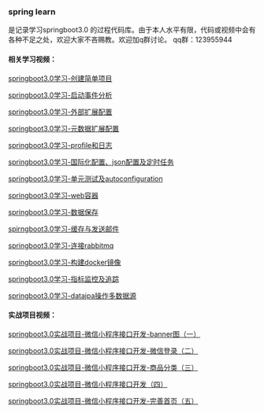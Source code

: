 ### spring learn

是记录学习springboot3.0 的过程代码库。由于本人水平有限，代码或视频中会有各种不足之处，欢迎大家不吝赐教。欢迎加q群讨论。
qq群：123955944

#### 相关学习视频：

[springboot3.0学习-创建简单项目](https://www.bilibili.com/video/BV1fP411A7Z6)

[springboot3.0学习-启动事件分析](https://www.bilibili.com/video/BV1Y24y1f7xN)

[springboot3.0学习-外部扩展配置](https://www.bilibili.com/video/BV1dR4y1o7qT)

[springboot3.0学习-元数据扩展配置](https://www.bilibili.com/video/BV1HY411d7BP)

[springboot3.0学习-profile和日志](https://www.bilibili.com/video/BV1HW4y1s7Ku)

[springboot3.0学习-国际化配置、json配置及定时任务](https://www.bilibili.com/video/BV1Y14y1E7MG)

[springboot3.0学习-单元测试及autoconfiguration](https://www.bilibili.com/video/BV1nP411M7XZ)

[springboot3.0学习-web容器](https://www.bilibili.com/video/BV1QD4y1Y7Bz)

[springboot3.0学习-数据保存](https://www.bilibili.com/video/BV1244y1S7mx)

[spirngboot3.0学习-缓存与发送邮件](https://www.bilibili.com/video/BV1MW4y1T7i7/)

[springboot3.0学习-连接rabbitmq](https://www.bilibili.com/video/BV1fD4y1p7Gr)

[springboot3.0学习-构建docker镜像](https://www.bilibili.com/video/BV17Y411y7Cy)

[springboot3.0学习-指标监控及追踪](https://www.bilibili.com/video/BV1724y167gU)

[springboot3.0学习-datajpa操作多数据源](https://www.bilibili.com/video/BV1uy4y1X7UY)

#### 实战项目视频：

[springboot3.0实战项目-微信小程序接口开发-banner图（一）](https://www.bilibili.com/video/BV1PG4y137iA)

[springboot3.0实战项目-微信小程序接口开发-微信登录（二）](https://www.bilibili.com/video/BV1UD4y1a7dU)

[springboot3.0实战项目-微信小程序接口开发-商品分类（三）](https://www.bilibili.com/video/BV1rA41197T6)

[springboot3.0实战项目-微信小程序接口开发（四）](https://www.bilibili.com/video/BV1ze4y1K7TZ)

[springboot3.0实战项目-微信小程序接口开发-完善首页（五）](https://www.bilibili.com/video/BV1hx4y1u7zJ)
